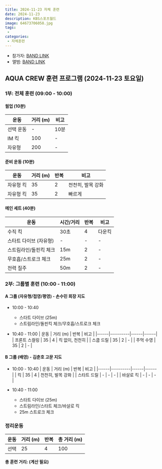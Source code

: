 ```yaml
---
title: 2024-11-23 자체 훈련
date: 2024-11-23
description: KBS스포츠월드
image: 64673706058.jpg
tags:
 - 
categories:
 - 자체훈련
---
```


- 참가자: [BAND LINK](https://band.us/band/93484357/schedule/4%2F93484357%2F515544306%2F19700101)
- 앨범: [BAND LINK](https://band.us/band/93484357/album/83386076)

## AQUA CREW 훈련 프로그램 (2024-11-23 토요일)

### 1부: 전체 훈련 (09:00 - 10:00)

#### 웜업 (10분)
| 운동 | 거리 (m) | 비고 |
|------|----------|------|
| 선택 운동 | - | 10분 |
| IM 킥 | 100 | - |
| 자유형 | 200 | - |

#### 준비 운동 (10분)
| 운동 | 거리 (m) | 반복 | 비고 |
|------|----------|------|------|
| 자유형 킥 | 35 | 2 | 천천히, 발목 강화 |
| 자유형 킥 | 35 | 2 | 빠르게 |

#### 메인 세트 (40분)
| 운동 | 시간/거리 | 반복 | 비고 |
|------|-----------|------|------|
| 수직 킥 | 30초 | 4 | 다운킥 |
| 스타트 다이브 (자유형) | - | - | - |
| 스트림라인/돌핀킥 체크 | 15m | 2 | - |
| 무호흡/스트로크 체크 | 25m | 2 | - |
| 전력 질주 | 50m | 2 | - |

### 2부: 그룹별 훈련 (10:00 - 11:00)

#### A 그룹 (자유형/접영/평영) - 손수민 회장 지도
* 10:00 - 10:40
  - 스타트 다이브 (25m)
  - 스트림라인/돌핀킥 체크/무호흡/스트로크 체크

* 10:40 - 11:00
  | 운동 | 거리 (m) | 반복 | 비고 |
  |------|----------|------|------|
  | 프론트 스컬링 | 35 | 4 | 킥 없이, 천천히 |
  | 스쿱 드릴 | 35 | 2 | - |
  | 주먹 수영 | 35 | 2 | - |

#### B 그룹 (배영) - 김춘호 고문 지도
* 10:00 - 10:40
  | 운동 | 거리 (m) | 반복 | 비고 |
  |------|----------|------|------|
  | 킥 | 35 | 4 | 천천히, 발목 강화 |
  | 스타트 드릴 | - | - | - |
  | 바살로 킥 | - | - | - |

* 10:40 - 11:00
  - 스타트 다이브 (25m)
  - 스트림라인/스타트 체크/바살로 킥
  - 25m 스트로크 체크

### 정리운동
| 운동 | 거리 (m) | 반복 | 총 거리 (m) |
|------|----------|------|-------------|
| 선택 | 25 | 4 | 100 |

**총 훈련 거리: (계산 필요)**